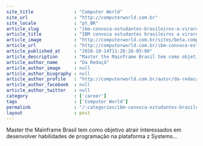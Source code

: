```yaml
---
site_title               : "Computer World"
site_url                 : "http://computerworld.com.br"
site_locale              : "pt_BR"
article_slug             : "ibm-convoca-estudantes-brasileiros-a-virarem-mestres-em-mainframe"
article_title            : "IBM convoca estudantes brasileiros a virarem mestres em Mainframe"
article_image            : "http://computerworld.com.br/sites/beta.computerworld.com.br/files/news_articles/mainframe_ibm.jpg"
article_url              : "http://computerworld.com.br/ibm-convoca-estudantes-brasileiros-virarem-mestres-em-mainframe"
article_published_at     : "2016-10-14T11:20:28-03:00"
article_description      : "Master the Mainframe Brasil tem como objetivo atrair interessados em desenvolver habilidades de programação na plataforma z Systems..."
article_author_name      : "Da Redaçã"
article_author_image     : null
article_author_biography : null
article_author_profile   : "http://computerworld.com.br/autor/da-redacao"
article_author_facebook  : null
article_author_twitter   : null
category                 : ['career']
tags                     : ['Computer World']
permalink                : "/:categories/ibm-convoca-estudantes-brasileiros-a-virarem-mestres-em-mainframe/"
layout                   : post
---
```


Master the Mainframe Brasil tem como objetivo atrair interessados em desenvolver habilidades de programação na plataforma z Systems...
